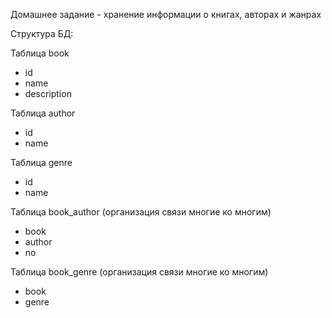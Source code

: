 Домашнее задание - хранение информации о книгах, авторах и жанрах


Структура БД:

Таблица book
* id
* name
* description

Таблица author
* id
* name

Таблица genre
* id
* name

Таблица book_author (организация связи многие ко многим)
* book
* author
* no

Таблица book_genre (организация связи многие ко многим)
* book
* genre

